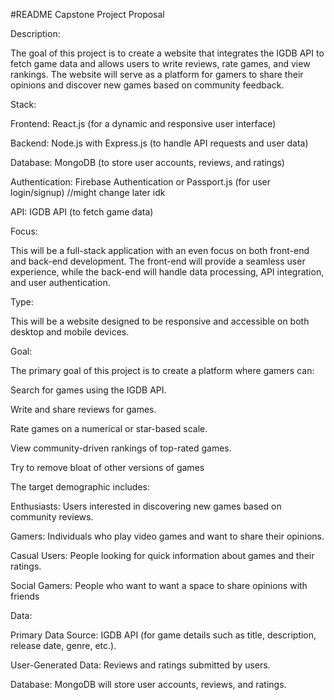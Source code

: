 #README
Capstone Project Proposal

Description:

The goal of this project is to create a website that integrates the IGDB API to fetch game data and allows users to write reviews, rate games, and view rankings. The website will serve as a platform for gamers to share their opinions and discover new games based on community feedback.

Stack:

  Frontend: React.js (for a dynamic and responsive user interface)

  Backend: Node.js with Express.js (to handle API requests and user data)

  Database: MongoDB (to store user accounts, reviews, and ratings)

  Authentication: Firebase Authentication or Passport.js (for user login/signup) //might change later idk

  API: IGDB API (to fetch game data)

Focus:

This will be a full-stack application with an even focus on both front-end and back-end development. The front-end will provide a seamless user experience, while the back-end will handle data processing, API integration, and user authentication.

Type:

This will be a website designed to be responsive and accessible on both desktop and mobile devices.

Goal:

  The primary goal of this project is to create a platform where gamers can:

  Search for games using the IGDB API.

  Write and share reviews for games.

  Rate games on a numerical or star-based scale.

  View community-driven rankings of top-rated games.

  Try to remove bloat of other versions of games

The target demographic includes:

  Enthusiasts: Users interested in discovering new games based on community reviews.

  Gamers: Individuals who play video games and want to share their opinions.

  Casual Users: People looking for quick information about games and their ratings.

  Social Gamers: People who want to want a space to share opinions with friends

Data:

  Primary Data Source: IGDB API (for game details such as title, description, release date, genre, etc.).

  User-Generated Data: Reviews and ratings submitted by users.

  Database: MongoDB will store user accounts, reviews, and ratings.
